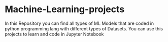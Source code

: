 # Machine-Learning-projects
In this Repository you can find all types of ML Models that are coded in python programming lang with different types of Datasets. You can use this projects to learn and code in Jupyter Notebook
